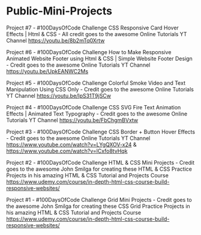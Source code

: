 # Public-Mini-Projects

Project #7 - #100DaysOfCode Challenge
CSS Responsive Card Hover Effects | Html & CSS - All credit goes to the awesome Online Tutorials YT Channel
https://youtu.be/8b2mTq0Xrtw

Project #6 - #100DaysOfCode Challenge
How to Make Responsive Animated Website Footer using Html & CSS | Simple Website Footer Design - Credit goes to the awesome Online Tutorials YT Channel
https://youtu.be/UpkEANWC2Ms

Project #5 - #100DaysOfCode Challenge
Colorful Smoke Video and Text Manipulation Using CSS Only - Credit goes to the awesome Online Tutorials YT Channel
https://youtu.be/IpS31T9jSCw

Project #4 - #100DaysOfCode Challenge
CSS SVG Fire Text Animation Effects | Animated Text Typography - Credit goes to the awesome Online Tutorials YT Channel
https://youtu.be/FbChgmBVxtw

Project #3 - #100DaysOfCode Challenge
CSS Border + Button Hover Effects - Credit goes to the awesome Online Tutorials YT Channel
https://www.youtube.com/watch?v=LYgQXOV-x24
&
https://www.youtube.com/watch?v=lCxfo8tvHqk

Project #2 - #100DaysOfCode Challenge
HTML & CSS Mini Projects - Credit goes to the awesome John Smilga for creating these HTML & CSS Practice Projects in his amazing HTML & CSS Tutorial and Projects Course
https://www.udemy.com/course/in-depth-html-css-course-build-responsive-websites/

Project #1 - #100DaysOfCode Challenge
Grid Mini Projects - Credit goes to the awesome John Smilga for creating these CSS Grid Practice Projects in his amazing HTML & CSS Tutorial and Projects Course
https://www.udemy.com/course/in-depth-html-css-course-build-responsive-websites/
